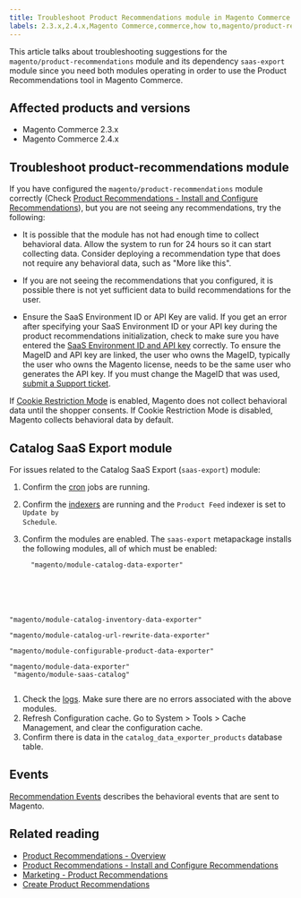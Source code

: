 ```yaml
---
title: Troubleshoot Product Recommendations module in Magento Commerce
labels: 2.3.x,2.4.x,Magento Commerce,commerce,how to,magento/product-recommendations,module,product,product-recommendations,recommendations,saas-export
---
```


This article talks about troubleshooting suggestions for the <code class="language-php">magento/product-recommendations</code> module and its dependency <code class="language-php">saas-export</code> module since you need both modules operating in order to use the Product Recommendations tool in Magento Commerce.

## Affected products and versions

* Magento Commerce 2.3.x
* Magento Commerce 2.4.x

## Troubleshoot product-recommendations module

If you have configured the <code class="language-php">magento/product-recommendations</code> module correctly (Check [Product Recommendations - Install and Configure Recommendations](https://devdocs.magento.com/recommendations/install-configure.html)), but you are not seeing any recommendations, try the following:

* It is possible that the module has not had enough time to collect behavioral data. Allow the system to run for 24 hours so it can start collecting data. Consider deploying a recommendation type that does not require any behavioral data, such as "More like this".

* If you are not seeing the recommendations that you configured, it is possible there is not yet sufficient data to build recommendations for the user.

* Ensure the SaaS Environment ID or API Key are valid. If you get an error after specifying your SaaS Environment ID or your API key during the product recommendations initialization, check to make sure you have entered the [SaaS Environment ID and API key](https://docs.magento.com/m2/ce/user_guide/configuration/services/saas.html) correctly. To ensure the MageID and API key are linked, the user who owns the MageID, typically the user who owns the Magento license, needs to be the same user who generates the API key. If you must change the MageID that was used, [submit a Support ticket](https://support.magento.com/hc/en-us/articles/360019088251).

<p class="info">If <a href="https://docs.magento.com/m2/ce/user_guide/stores/compliance-cookie-restriction-mode.html">Cookie Restriction Mode</a> is enabled, Magento does not collect behavioral data until the shopper consents. If Cookie Restriction Mode is disabled, Magento collects behavioral data by default.</p>

## Catalog SaaS Export module

For issues related to the Catalog SaaS Export (<code class="language-php">saas-export</code>) module:

1. Confirm the [cron](https://devdocs.magento.com/guides/v2.3/config-guide/cli/config-cli-subcommands-cron.html) jobs are running.
1. Confirm the [indexers](https://devdocs.magento.com/guides/v2.3/config-guide/cli/config-cli-subcommands-index.html) are running and the <code class="language-php">Product Feed</code> indexer is set to <code class="language-php">Update by Schedule</code>.
1. Confirm the modules are enabled. The <code class="language-php">saas-export</code> metapackage installs the following modules, all of which must be enabled:
    
    <pre><code class="language-php">  "magento/module-catalog-data-exporter"<br/>
  "magento/module-catalog-inventory-data-exporter"<br/>
  "magento/module-catalog-url-rewrite-data-exporter"<br/>
  "magento/module-configurable-product-data-exporter"<br/>
  "magento/module-data-exporter"<br/>
  "magento/module-saas-catalog"<br/>
</code></pre>
    
    
1. Check the [logs](https://devdocs.magento.com/guides/v2.3/config-guide/cli/logging.html). Make sure there are no errors associated with the above modules.
1. Refresh Configuration cache. Go to System > Tools > Cache Management, and clear the configuration cache.
1. Confirm there is data in the <code class="language-php">catalog\_data\_exporter\_products</code> database table.

## Events

[Recommendation Events](https://devdocs.magento.com/recommendations/verify.html) describes the behavioral events that are sent to Magento.

## Related reading

* [Product Recommendations - Overview](https://devdocs.magento.com/recommendations/product-recs.html) 
* [Product Recommendations - Install and Configure Recommendations](https://devdocs.magento.com/recommendations/install-configure.html) 
* [Marketing - Product Recommendations](https://docs.magento.com/m2/ee/user_guide/marketing/product-recommendations.html) 
* [Create Product Recommendations](https://docs.magento.com/m2/ee/user_guide/marketing/create-new-rec.html) 